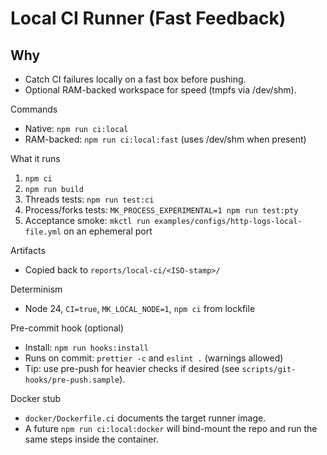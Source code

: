 # Local CI Runner (Fast Feedback)

## Why
- Catch CI failures locally on a fast box before pushing.
- Optional RAM-backed workspace for speed (tmpfs via /dev/shm).

Commands
- Native: `npm run ci:local`
- RAM-backed: `npm run ci:local:fast` (uses /dev/shm when present)

What it runs
1) `npm ci`
2) `npm run build`
3) Threads tests: `npm run test:ci`
4) Process/forks tests: `MK_PROCESS_EXPERIMENTAL=1 npm run test:pty`
5) Acceptance smoke: `mkctl run examples/configs/http-logs-local-file.yml` on an ephemeral port

Artifacts
- Copied back to `reports/local-ci/<ISO-stamp>/`

Determinism
- Node 24, `CI=true`, `MK_LOCAL_NODE=1`, `npm ci` from lockfile

Pre-commit hook (optional)
- Install: `npm run hooks:install`
- Runs on commit: `prettier -c` and `eslint .` (warnings allowed)
- Tip: use pre-push for heavier checks if desired (see `scripts/git-hooks/pre-push.sample`).

Docker stub
- `docker/Dockerfile.ci` documents the target runner image.
- A future `npm run ci:local:docker` will bind-mount the repo and run the same steps inside the container.
